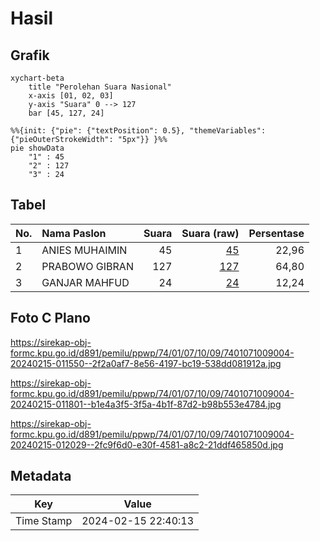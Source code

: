 # Hasil

## Grafik

```mermaid
xychart-beta
    title "Perolehan Suara Nasional"
    x-axis [01, 02, 03]
    y-axis "Suara" 0 --> 127
    bar [45, 127, 24]
```

```mermaid
%%{init: {"pie": {"textPosition": 0.5}, "themeVariables": {"pieOuterStrokeWidth": "5px"}} }%%
pie showData
    "1" : 45
    "2" : 127
    "3" : 24
```

## Tabel

| No. | Nama Paslon    | Suara | Suara (raw) | Persentase |
|:--- |:-------------- | -----:| -----------:| ----------:|
| 1   | ANIES MUHAIMIN | 45    | [45][p-1]   | 22,96      |
| 2   | PRABOWO GIBRAN | 127   | [127][p-2]  | 64,80      |
| 3   | GANJAR MAHFUD  | 24    | [24][p-3]   | 12,24      |


[p-1]: https://github.com/gigit-pemilu/pemilu-2024/blob/main/pilpres/hitung-suara/sub/74-sulawesi-tenggara/sub/01-kolaka/sub/07-pomalaa/sub/1009-tonggoni/sub/004-tps/sub/paslon-1.txt
[p-2]: https://github.com/gigit-pemilu/pemilu-2024/blob/main/pilpres/hitung-suara/sub/74-sulawesi-tenggara/sub/01-kolaka/sub/07-pomalaa/sub/1009-tonggoni/sub/004-tps/sub/paslon-2.txt
[p-3]: https://github.com/gigit-pemilu/pemilu-2024/blob/main/pilpres/hitung-suara/sub/74-sulawesi-tenggara/sub/01-kolaka/sub/07-pomalaa/sub/1009-tonggoni/sub/004-tps/sub/paslon-3.txt

## Foto C Plano

https://sirekap-obj-formc.kpu.go.id/d891/pemilu/ppwp/74/01/07/10/09/7401071009004-20240215-011550--2f2a0af7-8e56-4197-bc19-538dd081912a.jpg

https://sirekap-obj-formc.kpu.go.id/d891/pemilu/ppwp/74/01/07/10/09/7401071009004-20240215-011801--b1e4a3f5-3f5a-4b1f-87d2-b98b553e4784.jpg

https://sirekap-obj-formc.kpu.go.id/d891/pemilu/ppwp/74/01/07/10/09/7401071009004-20240215-012029--2fc9f6d0-e30f-4581-a8c2-21ddf465850d.jpg


## Metadata

| Key        | Value               |
| ---------- | ------------------- |
| Time Stamp | 2024-02-15 22:40:13 |



